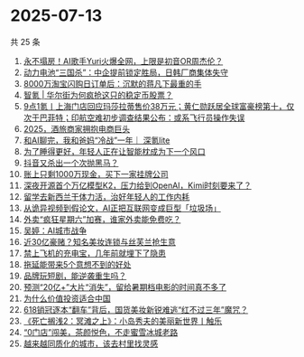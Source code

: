# 2025-07-13

共 25 条

<!-- BEGIN 36KR -->
<!-- 最后更新时间 2025-07-13 03:20:43 +0800 -->
1. [永不塌房！AI歌手Yuri火爆全网，上限是初音OR周杰伦？](https://36kr.com/p/3354805616236673)
1. [动力电池“三国杀”：中企提前锁定胜局，日韩厂商集体失守](https://36kr.com/p/3374662765746564)
1. [8000万淘宝闪购日订单后：沉默的蒋凡下最重的手](https://36kr.com/p/3369167592298631)
1. [智氪 | 华尔街为何疯抢这只的稳定币股票？](https://36kr.com/p/3375403123480837)
1. [9点1氪丨上海门店回应玛莎拉蒂售价38万元；黄仁勋跃居全球富豪榜第十，仅次于巴菲特；印航空难初步调查结果公布：或系飞行员操作失误](https://36kr.com/p/3374687863691520)
1. [2025，酒旅商家拥抱电商巨头](https://36kr.com/p/3374730644756864)
1. [和AI聊完，我和爸妈“冷战”一年｜ 深氪lite](https://36kr.com/p/3358384565913349)
1. [为了睡得更好，年轻人正在让智能枕成为下一个风口](https://36kr.com/p/3369740095117702)
1. [抖音又杀出一个次抛黑马？](https://36kr.com/p/3374565074590214)
1. [账上只剩1000万现金，买下一家挂牌公司](https://36kr.com/p/3375336566741249)
1. [深夜开源首个万亿模型K2，压力给到OpenAI，Kimi时刻要来了？](https://36kr.com/p/3375342673107460)
1. [留学去新西兰干体力活，治好年轻人的工作内耗](https://36kr.com/p/3375274244086023)
1. [从诡异视频到假论文，AI正把互联网变成巨型「垃圾场」](https://36kr.com/p/3365658690275330)
1. [外卖“疯狂星期六”加赛，谁家外卖能免费吃？](https://36kr.com/p/3374728854903174)
1. [吴婷：AI城市战争](https://36kr.com/p/3371363853425030)
1. [近30亿豪赌？知名美妆连锁与丝芙兰抢生意](https://36kr.com/p/3374565112994305)
1. [禁上飞机的充电宝，几年前就埋下了隐患](https://36kr.com/p/3355711679465220)
1. [拖延能带来5个意想不到的好处](https://36kr.com/p/3317606858680840)
1. [品牌玩短剧，能逆袭重生吗？](https://36kr.com/p/3375237137471749)
1. [预测“20亿+”大片“消失”，留给暑期档电影的时间真不多了](https://36kr.com/p/3374690018416899)
1. [为什么价值投资适合中国](https://36kr.com/p/3374139657656582)
1. [618销冠逐本“翻车”背后，国货美妆新锐难逃“红不过三年”魔咒？](https://36kr.com/p/3374052284340608)
1. [《死亡搁浅2：冥滩之上》：小岛秀夫的美丽新世界丨触乐](https://36kr.com/p/3374558666856965)
1. [“0门店”闯美，茶颜悦色，不走蜜雪冰城老路](https://36kr.com/p/3374594538510849)
1. [越来越同质化的城市，该去村里找灵感](https://36kr.com/p/3374568206440705)
<!-- END 36KR -->
